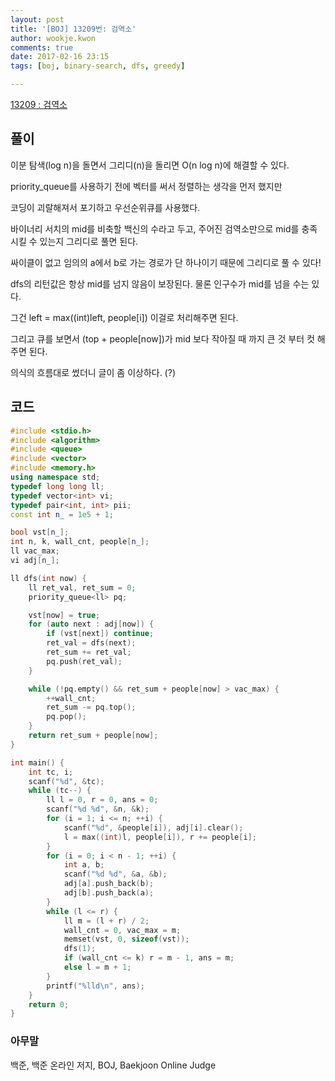 ```yaml
---
layout: post
title: '[BOJ] 13209번: 검역소'
author: wookje.kwon
comments: true
date: 2017-02-16 23:15
tags: [boj, binary-search, dfs, greedy]

---
```


[13209 : 검역소](https://www.acmicpc.net/problem/13209)

## 풀이

이분 탐색(log n)을 돌면서 그리디(n)을 돌리면 O(n log n)에 해결할 수 있다.

priority_queue를 사용하기 전에 벡터를 써서 정렬하는 생각을 먼저 했지만  

코딩이 괴랄해져서 포기하고 우선순위큐를 사용했다.  

바이너리 서치의 mid를 비축할 백신의 수라고 두고, 주어진 검역소만으로 mid를 충족시킬 수 있는지 그리디로 풀면 된다.  

싸이클이 없고 임의의 a에서 b로 가는 경로가 단 하나이기 때문에 그리디로 풀 수 있다!  

dfs의 리턴값은 항상 mid를 넘지 않음이 보장된다. 물론 인구수가 mid를 넘을 수는 있다.  

그건 left = max((int)left, people[i]) 이걸로 처리해주면 된다.  

그리고 큐를 보면서 (top + people[now])가 mid 보다 작아질 때 까지 큰 것 부터 컷 해주면 된다.  

의식의 흐름대로 썼더니 글이 좀 이상하다. (?)

## 코드

```cpp
#include <stdio.h>
#include <algorithm>
#include <queue>
#include <vector>
#include <memory.h>
using namespace std;
typedef long long ll;
typedef vector<int> vi;
typedef pair<int, int> pii;
const int n_ = 1e5 + 1;

bool vst[n_];
int n, k, wall_cnt, people[n_];
ll vac_max;
vi adj[n_];

ll dfs(int now) {
	ll ret_val, ret_sum = 0;
	priority_queue<ll> pq;

	vst[now] = true;
	for (auto next : adj[now]) {
		if (vst[next]) continue;
		ret_val = dfs(next);
		ret_sum += ret_val;
		pq.push(ret_val);
	}

	while (!pq.empty() && ret_sum + people[now] > vac_max) {
		++wall_cnt;
		ret_sum -= pq.top();
		pq.pop();
	}
	return ret_sum + people[now];
}

int main() {
	int tc, i;
	scanf("%d", &tc);
	while (tc--) {
		ll l = 0, r = 0, ans = 0;
		scanf("%d %d", &n, &k);
		for (i = 1; i <= n; ++i) {
			scanf("%d", &people[i]), adj[i].clear();
			l = max((int)l, people[i]), r += people[i];
		}
		for (i = 0; i < n - 1; ++i) {
			int a, b;
			scanf("%d %d", &a, &b);
			adj[a].push_back(b);
			adj[b].push_back(a);
		}
		while (l <= r) {
			ll m = (l + r) / 2;
			wall_cnt = 0, vac_max = m;
			memset(vst, 0, sizeof(vst));
			dfs(1);
			if (wall_cnt <= k) r = m - 1, ans = m;
			else l = m + 1;
		}
		printf("%lld\n", ans);
	}
	return 0;
}
```

### 아무말  
백준, 백준 온라인 저지, BOJ, Baekjoon Online Judge